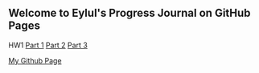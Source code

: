 ## Welcome to Eylul's Progress Journal on GitHub Pages

HW1
[Part 1](https://github.com/BU-IE-360/spring24-eylulranasarac/blob/main/files/hw1_part1_usd.html)
[Part 2](https://github.com/BU-IE-360/spring24-eylulranasarac/blob/main/hw1_part2_messages.html)
[Part 3](https://github.com/BU-IE-360/spring24-eylulranasarac/blob/main/hw1_part3_electricity.html)



[My Github Page](https://bu-ie-360.github.io/spring24-eylulranasarac/)
